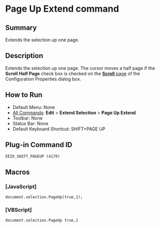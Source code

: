 # Page Up Extend command

## Summary

Extends the selection up one page.

## Description

Extends the selection up one page. The cursor moves a half page
if the **Scroll**
**Half Page** check box is checked on the
[**Scroll** page](../../dlg/properties/scroll/index) of the Configuration Properties dialog box.

## How to Run

- Default Menu: None
- [All Commands](../tools/all_commands): **Edit** \> **Extend Selection**
\> **Page Up Extend**
- Toolbar: None
- Status Bar: None
- Default Keyboard Shortcut: SHIFT+PAGE UP

## Plug-in Command ID

```
EEID_SHIFT_PAGEUP (4178)```

## Macros

### \[JavaScript\]

```
document.selection.PageUp(true,1);
```

### \[VBScript\]

```
document.selection.PageUp true,1
```
